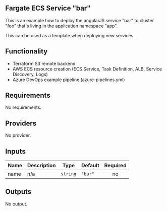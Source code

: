 ## Fargate ECS Service "bar"

This is an example how to deploy the angularJS service "bar"
to cluster "foo" that's living in the application namespace "app".

This can be used as a template when deploying new services.

## Functionality
- Terraform S3 remote backend
- AWS ECS resource creation (ECS Service, Task Definition, ALB, Service Discovery, Logs)
- Azure DevOps example pipeline (azure-pipelines.yml)

## Requirements

No requirements.

## Providers

No provider.

## Inputs

| Name | Description | Type | Default | Required |
|------|-------------|------|---------|:--------:|
| name | n/a | `string` | `"bar"` | no |

## Outputs

No output.

